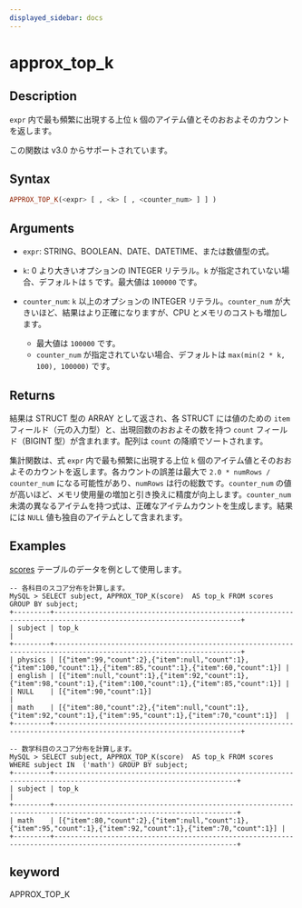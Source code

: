 ```yaml
---
displayed_sidebar: docs
---
```


# approx_top_k

## Description

`expr` 内で最も頻繁に出現する上位 `k` 個のアイテム値とそのおおよそのカウントを返します。

この関数は v3.0 からサポートされています。

## Syntax

```Haskell
APPROX_TOP_K(<expr> [ , <k> [ , <counter_num> ] ] )
```

## Arguments

- `expr`: STRING、BOOLEAN、DATE、DATETIME、または数値型の式。
- `k`: 0 より大きいオプションの INTEGER リテラル。`k` が指定されていない場合、デフォルトは `5` です。最大値は `100000` です。
- `counter_num`: `k` 以上のオプションの INTEGER リテラル。`counter_num` が大きいほど、結果はより正確になりますが、CPU とメモリのコストも増加します。

  - 最大値は `100000` です。
  - `counter_num` が指定されていない場合、デフォルトは `max(min(2 * k, 100), 100000)` です。

## Returns

結果は STRUCT 型の ARRAY として返され、各 STRUCT には値のための `item` フィールド（元の入力型）と、出現回数のおおよその数を持つ `count` フィールド（BIGINT 型）が含まれます。配列は `count` の降順でソートされます。

集計関数は、式 `expr` 内で最も頻繁に出現する上位 `k` 個のアイテム値とそのおおよそのカウントを返します。各カウントの誤差は最大で `2.0 * numRows / counter_num` になる可能性があり、`numRows` は行の総数です。`counter_num` の値が高いほど、メモリ使用量の増加と引き換えに精度が向上します。`counter_num` 未満の異なるアイテムを持つ式は、正確なアイテムカウントを生成します。結果には `NULL` 値も独自のアイテムとして含まれます。

## Examples

[ scores](../Window_function.md#window-function-sample-table) テーブルのデータを例として使用します。

```plaintext
-- 各科目のスコア分布を計算します。
MySQL > SELECT subject, APPROX_TOP_K(score)  AS top_k FROM scores GROUP BY subject;
+---------+--------------------------------------------------------------------------------------------------------------------+
| subject | top_k                                                                                                              |
+---------+--------------------------------------------------------------------------------------------------------------------+
| physics | [{"item":99,"count":2},{"item":null,"count":1},{"item":100,"count":1},{"item":85,"count":1},{"item":60,"count":1}] |
| english | [{"item":null,"count":1},{"item":92,"count":1},{"item":98,"count":1},{"item":100,"count":1},{"item":85,"count":1}] |
| NULL    | [{"item":90,"count":1}]                                                                                            |
| math    | [{"item":80,"count":2},{"item":null,"count":1},{"item":92,"count":1},{"item":95,"count":1},{"item":70,"count":1}]  |
+---------+--------------------------------------------------------------------------------------------------------------------+

-- 数学科目のスコア分布を計算します。
MySQL > SELECT subject, APPROX_TOP_K(score)  AS top_k FROM scores WHERE subject IN  ('math') GROUP BY subject;
+---------+-------------------------------------------------------------------------------------------------------------------+
| subject | top_k                                                                                                             |
+---------+-------------------------------------------------------------------------------------------------------------------+
| math    | [{"item":80,"count":2},{"item":null,"count":1},{"item":95,"count":1},{"item":92,"count":1},{"item":70,"count":1}] |
+---------+-------------------------------------------------------------------------------------------------------------------+
```

## keyword

APPROX_TOP_K
